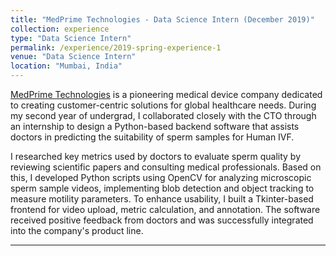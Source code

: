 ```yaml
---
title: "MedPrime Technologies - Data Science Intern (December 2019)"
collection: experience
type: "Data Science Intern"
permalink: /experience/2019-spring-experience-1
venue: "Data Science Intern"
location: "Mumbai, India"
---
```


[MedPrime Technologies](https://www.medprimetech.com/) is a pioneering medical device company dedicated to creating customer-centric solutions for global healthcare needs. During my second year of undergrad, I collaborated closely with the CTO through an internship to design a Python-based backend software that assists doctors in predicting the suitability of sperm samples for Human IVF.

I researched key metrics used by doctors to evaluate sperm quality by reviewing scientific papers and consulting medical professionals. Based on this, I developed Python scripts using OpenCV for analyzing microscopic sperm sample videos, implementing blob detection and object tracking to measure motility parameters. To enhance usability, I built a Tkinter-based frontend for video upload, metric calculation, and annotation. The software received positive feedback from doctors and was successfully integrated into the company's product line.

---
